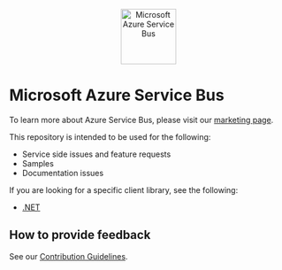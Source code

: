 ﻿<p align="center">
  <img src="service-bus.png" alt="Microsoft Azure Service Bus" width="100"/>
</p>

# Microsoft Azure Service Bus

To learn more about Azure Service Bus, please visit our [marketing page](https://azure.microsoft.com/services/service-bus/).

This repository is intended to be used for the following:
* Service side issues and feature requests
* Samples
* Documentation issues

If you are looking for a specific client library, see the following:
* [.NET](https://github.com/azure/azure-service-bus-dotnet)

## How to provide feedback

See our [Contribution Guidelines](./.github/CONTRIBUTING.md).